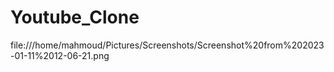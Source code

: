 # Youtube_Clone
 file:///home/mahmoud/Pictures/Screenshots/Screenshot%20from%202023-01-11%2012-06-21.png
